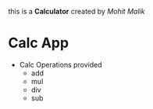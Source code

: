 this is a **Calculator**
created by *Mohit Malik*
# Calc App
* Calc Operations provided
    * add
    * mul
    * div
    * sub
